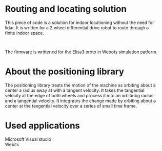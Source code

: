 # Routing and locating solution
<p>This piece of code is a solution for indoor locationing without the need for lidar. It is written for a 2 wheel differential drive robot to route through a finite indoor space.
</p>
<br>
<p>
The firmware is writtened for the Elisa3 proto in Webots simulation patform.
</p>

<h1>About the positioning library</h1>
<p>
The positioning library treats the motion of the machine as orbiting about a center a radius away at with a tangent velocity.
It takes the tangential velocity at the edge of both wheels and process it into an orbitinbg radius and a tangential velocity.
It integrates the change made by orbiting about a center at the tangential velocity over a series of small time frame.
</p>

<h1>Used applications</h1>
<p>
Microsoft Visual studio
<br>
Webits
</p>
